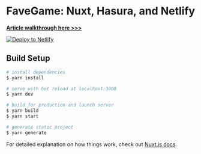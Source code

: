 # FaveGame: Nuxt, Hasura, and Netlify

**[Article walkthrough here >>>](https://netlify.com/blog/2020/10/26/graphql-with-hasura-and-nuxt/)**

[![Deploy to Netlify](https://www.netlify.com/img/deploy/button.svg)](https://app.netlify.com/start/deploy?repository=https://github.com/sdras/favegame/?utm_source=github&utm_medium=favegame-sd&utm_campaign=devex)

## Build Setup

```bash
# install dependencies
$ yarn install

# serve with hot reload at localhost:3000
$ yarn dev

# build for production and launch server
$ yarn build
$ yarn start

# generate static project
$ yarn generate
```

For detailed explanation on how things work, check out [Nuxt.js docs](https://nuxtjs.org).
